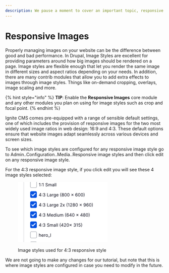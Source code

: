 ```yaml
---
description: We pause a moment to cover an important topic, responsive images.
---
```


# Responsive Images

Properly managing images on your website can be the difference between good and bad performance. In Drupal, Image Styles are excellent for providing parameters around how big images should be rendered on a page. Image styles are flexible enough that let you render the same image in different sizes and aspect ratios depending on your needs. In addition, there are many contrib modules that allow you to add extra effects to images through image styles. Things like on-demand cropping, overlays, image scaling and more.

{% hint style="info" %}
**TIP**: Enable the **Responsive Images** core module and any other modules you plan on using for image styles such as crop and focal point.
{% endhint %}

Ignite CMS comes pre-equipped with a range of sensible default settings, one of which includes the provision of responsive images for the two most widely used image ratios in web design: 16:9 and 4:3. These default options ensure that website images adapt seamlessly across various devices and screen sizes.

To see which image styles are configured for any responsive image style go to Admin..Configuration..Media..Responsive image styles and then click edit on any responsive image style.

For the 4:3 responsive image style, if you click edit you will see these 4 image styles selected:

<figure><img src="../.gitbook/assets/Screen Shot 2023-06-21 at 3.53.09 PM.png" alt=""><figcaption><p>Image styles used for 4:3 responsive style</p></figcaption></figure>

We are not going to make any changes for our tutorial, but note that this is where image styles are configured in case you need to modify in the future.
